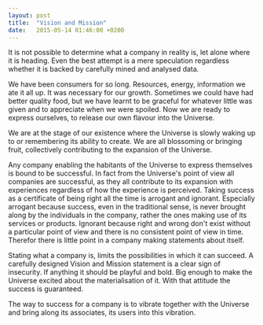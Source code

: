 ```yaml
---
layout: post
title:  "Vision and Mission"
date:   2015-05-14 01:46:00 +0200
---
```

It is not possible to determine what a company in reality is,
let alone where it is heading.
Even the best attempt is a mere speculation regardless whether it is backed by carefully mined and analysed data.

We have been consumers for so long.
Resources,
energy,
information we ate it all up.
It was necessary for our growth.
Sometimes we could have had better quality food,
but we have learnt to be graceful for whatever little was given and to appreciate when we were spoiled.
Now we are ready to express ourselves,
to release our own flavour into the Universe.

We are at the stage of our existence where the Universe is slowly waking up to or remembering its ability to create.
We are all blossoming or bringing fruit,
collectively contributing to the expansion of the Universe.

Any company enabling the habitants of the Universe to express themselves is bound to be successful.
In fact from the Universe's point of view all companies are successful,
as they all contribute to its expansion with experiences regardless of how the experience is perceived.
Taking success as a certificate of being right all the time is arrogant and ignorant.
Especially arrogant because success,
even in the traditional sense,
is never brought along by the individuals in the company,
rather the ones making use of its services or products.
Ignorant because right and wrong don't exist without a particular point of view and there is no consistent point of view in time.
Therefor there is little point in a company making statements about itself.

Stating what a company is,
limits the possibilities in which it can succeed.
A carefully designed Vision and Mission statement is a clear sign of insecurity.
If anything it should be playful and bold.
Big enough to make the Universe excited about the materialisation of it.
With that attitude the success is guaranteed.

The way to success for a company is to vibrate together with the Universe and bring along its associates,
its users into this vibration.

